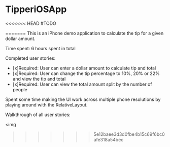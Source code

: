 # TipperiOSApp

<<<<<<< HEAD
#TODO 


=======
This is an iPhone demo application to calculate the tip for a given dollar amount. 

Time spent: 6 hours spent in total

Completed user stories:

* [x]Required: User can enter a dollar amount to calculate tip and total
* [x]Required: User can change the tip percentage to 10%, 20% or 22% and view the tip and total
* [x]Required: User can view the total amount split by the number of people 


Spent some time making the UI work across multiple phone resolutions by playing around with the RelativeLayout.

Walkthrough of all user stories:

<img 
>>>>>>> 5e12baee3d3d0fbe4b15c69f6bc0afe318a54bec
